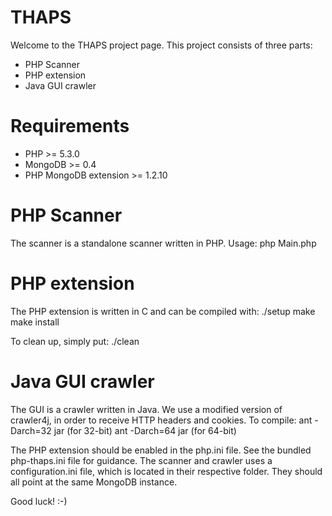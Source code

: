# THAPS

Welcome to the THAPS project page. This project consists of three parts:
  * PHP Scanner
  * PHP extension
  * Java GUI crawler

# Requirements
  * PHP >= 5.3.0
  * MongoDB >= 0.4
  * PHP MongoDB extension >= 1.2.10

# PHP Scanner
The scanner is a standalone scanner written in PHP. Usage:
    php Main.php

# PHP extension
The PHP extension is written in C and can be compiled with:
    ./setup
    make
    make install

To clean up, simply put:
    ./clean

# Java GUI crawler
The GUI is a crawler written in Java. We use a modified version of crawler4j, in order to receive HTTP headers and cookies. To compile:
    ant -Darch=32 jar (for 32-bit)
    ant -Darch=64 jar (for 64-bit)

The PHP extension should be enabled in the php.ini file. See the bundled php-thaps.ini file for guidance.
The scanner and crawler uses a configuration.ini file, which is located in their respective folder.
They should all point at the same MongoDB instance.

Good luck! :-)
